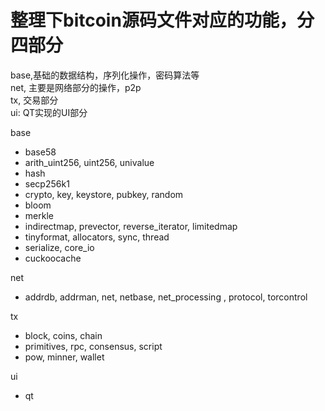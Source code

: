 # 整理下bitcoin源码文件对应的功能，分四部分

base,基础的数据结构，序列化操作，密码算法等          
net, 主要是网络部分的操作，p2p        
tx,  交易部分       
ui:  QT实现的UI部分       

base
* base58
* arith_uint256, uint256, univalue
* hash
* secp256k1
* crypto, key, keystore, pubkey, random
* bloom
* merkle
* indirectmap,  prevector, reverse_iterator, limitedmap
* tinyformat, allocators, sync, thread
* serialize, core_io
* cuckoocache


net
* addrdb, addrman, net, netbase,  net_processing , protocol, torcontrol

tx
* block, coins, chain
* primitives, rpc, consensus, script
* pow, minner, wallet

ui
* qt
